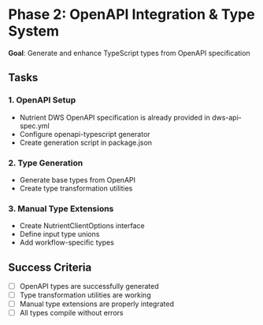 # Phase 2: OpenAPI Integration & Type System

**Goal**: Generate and enhance TypeScript types from OpenAPI specification

## Tasks

### 1. OpenAPI Setup
- Nutrient DWS OpenAPI specification is already provided in dws-api-spec.yml
- Configure openapi-typescript generator
- Create generation script in package.json

### 2. Type Generation
- Generate base types from OpenAPI
- Create type transformation utilities

### 3. Manual Type Extensions
- Create NutrientClientOptions interface
- Define input type unions
- Add workflow-specific types

## Success Criteria
- [ ] OpenAPI types are successfully generated
- [ ] Type transformation utilities are working
- [ ] Manual type extensions are properly integrated
- [ ] All types compile without errors
